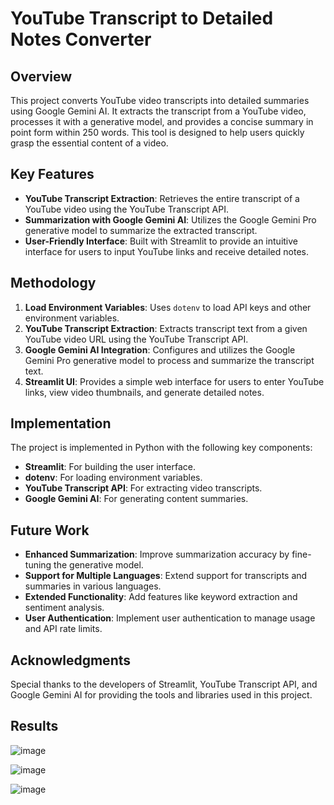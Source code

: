 # YouTube Transcript to Detailed Notes Converter

## Overview

This project converts YouTube video transcripts into detailed summaries using Google Gemini AI. It extracts the transcript from a YouTube video, processes it with a generative model, and provides a concise summary in point form within 250 words. This tool is designed to help users quickly grasp the essential content of a video.

## Key Features

- **YouTube Transcript Extraction**: Retrieves the entire transcript of a YouTube video using the YouTube Transcript API.
- **Summarization with Google Gemini AI**: Utilizes the Google Gemini Pro generative model to summarize the extracted transcript.
- **User-Friendly Interface**: Built with Streamlit to provide an intuitive interface for users to input YouTube links and receive detailed notes.

## Methodology

1. **Load Environment Variables**: Uses `dotenv` to load API keys and other environment variables.
2. **YouTube Transcript Extraction**: Extracts transcript text from a given YouTube video URL using the YouTube Transcript API.
3. **Google Gemini AI Integration**: Configures and utilizes the Google Gemini Pro generative model to process and summarize the transcript text.
4. **Streamlit UI**: Provides a simple web interface for users to enter YouTube links, view video thumbnails, and generate detailed notes.

## Implementation

The project is implemented in Python with the following key components:

- **Streamlit**: For building the user interface.
- **dotenv**: For loading environment variables.
- **YouTube Transcript API**: For extracting video transcripts.
- **Google Gemini AI**: For generating content summaries.


## Future Work

- **Enhanced Summarization**: Improve summarization accuracy by fine-tuning the generative model.
- **Support for Multiple Languages**: Extend support for transcripts and summaries in various languages.
- **Extended Functionality**: Add features like keyword extraction and sentiment analysis.
- **User Authentication**: Implement user authentication to manage usage and API rate limits.

## Acknowledgments

Special thanks to the developers of Streamlit, YouTube Transcript API, and Google Gemini AI for providing the tools and libraries used in this project.

## Results

![image](https://github.com/user-attachments/assets/0545dbbf-a56e-4bcb-8849-61e908e690cd)

![image](https://github.com/user-attachments/assets/8ec8e64d-4107-4735-ac61-cd1866a7e23d)

![image](https://github.com/user-attachments/assets/9521aad2-d45e-44dd-971e-a2a474460ae2)




